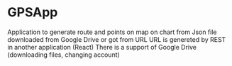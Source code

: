 # GPSApp
Application to generate route and points on map on chart from Json file downloaded from Google Drive or got from URL
URL is genereted by REST in another application (React)
There is a support of Google Drive (downloading files, changing account)
